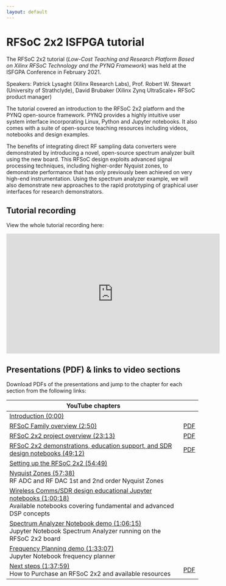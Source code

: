 ```yaml
---
layout: default
---
```


# RFSoC 2x2 ISFPGA tutorial

The RFSoC 2x2 tutorial (*Low-Cost Teaching and Research Platform Based on Xilinx RFSoC Technology and the PYNQ Framework*) was held at the ISFGPA Conference in February 2021. 

Speakers: Patrick Lysaght (Xilinx Research Labs), Prof. Robert W. Stewart (University of Strathclyde), David Brubaker (Xilinx Zynq UltraScale+ RFSoC product manager)

The tutorial covered an introduction to the RFSoC 2x2 platform and the PYNQ open-source framework. PYNQ provides a highly intuitive user system interface incorporating Linux, Python and Jupyter notebooks. It also comes with a suite of open-source teaching resources including videos, notebooks and design examples.

The benefits of integrating direct RF sampling data converters were demonstrated by introducing a novel, open-source spectrum analyzer built using the new board. This RFSoC design exploits advanced signal processing techniques, including higher-order Nyquist zones, to demonstrate performance that has only previously been achieved on very high-end instrumentation. Using the spectrum analyzer example, we will also demonstrate new approaches to the rapid prototyping of graphical user interfaces for research demonstrators.

## Tutorial recording

View the whole tutorial recording here:

<iframe width="560" height="315" src="https://www.youtube.com/embed/vXM3-IJvo7k" frameborder="0" allow="accelerometer; autoplay; clipboard-write; encrypted-media; gyroscope; picture-in-picture" allowfullscreen></iframe>

## Presentations (PDF) & links to video sections

Download PDFs of the presentations and jump to the chapter for each section from the following links:

| YouTube chapters                                             |                                                  |
| ------------------------------------------------------------ | ------------------------------------------------ |
| [Introduction (0:00)](https://youtu.be/vXM3-IJvo7k)          |                                                  |
| [RFSoC Family overview (2:50)](https://youtu.be/vXM3-IJvo7k?t=170) | [PDF](./pdf/isfpga_rfsoc_2x2_rfsoc_overview.pdf) |
| [RFSoC 2x2 project overview (23:13)](https://youtu.be/vXM3-IJvo7k?t=1393) | [PDF](./pdf/isfpga_rfsoc_2x2_overview.pdf)       |
| [RFSoC 2x2 demonstrations, education support, and SDR design notebooks (49:12)](https://youtu.be/vXM3-IJvo7k?t=2952) | [PDF](./pdf/isfpga_rxsoc_2x2_demos.pdf)          |
| [Setting up the RFSoC 2x2 (54:49)](https://youtu.be/vXM3-IJvo7k?t=3289) |                                                  |
| [Nyquist Zones (57:38)](https://youtu.be/vXM3-IJvo7k?t=3458) <br>RF ADC and RF DAC 1st and 2nd order Nyquist Zones |                                                  |
| [Wireless Comms/SDR design educational Jupyter notebooks (1:00:18)](https://youtu.be/vXM3-IJvo7k?t=3618)<br>Available notebooks covering fundamental and advanced DSP concepts |                                                  |
| [Spectrum Analyzer Notebook demo (1:06:15)](https://youtu.be/vXM3-IJvo7k?t=3975)<br>Jupyter Notebook Spectrum Analyzer running on the RFSoC 2x2 board |                                                  |
| [Frequency Planning demo (1:33:07)](https://youtu.be/vXM3-IJvo7k?t=5587)<br>Jupyter Notebook frequency planner |                                                  |
| [Next steps (1:37:59)](https://youtu.be/vXM3-IJvo7k?t=5879) <br>How to Purchase an RFSoC 2x2 and available resources | [PDF](./pdf/isfpga_rfsoc_2x2_next_steps.pdf)     |

